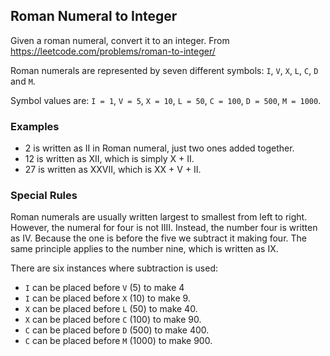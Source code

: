 ## Roman Numeral to Integer

Given a roman numeral, convert it to an integer.
From https://leetcode.com/problems/roman-to-integer/

Roman numerals are represented by seven different symbols: `I`, `V`, `X`, `L`, `C`, `D` and `M`.

Symbol values are: 
`I = 1`, `V = 5`, `X = 10`, `L = 50`, `C = 100`, `D = 500`, `M = 1000`.

### Examples
- 2 is written as II in Roman numeral, just two ones added together.
- 12 is written as XII, which is simply X + II.
- 27 is written as XXVII, which is XX + V + II.

### Special Rules
Roman numerals are usually written largest to smallest from left to right. However, the numeral for four is not IIII. Instead, the number four is written as IV. Because the one is before the five we subtract it making four. The same principle applies to the number nine, which is written as IX. 

There are six instances where subtraction is used:

- `I` can be placed before `V` (5) to make 4
- `I` can be placed before `X` (10) to make 9. 
- `X` can be placed before `L` (50) to make 40. 
- `X` can be placed before `C` (100) to make 90. 
- `C` can be placed before `D` (500) to make 400.
- `C` can be placed before `M` (1000) to make 900.